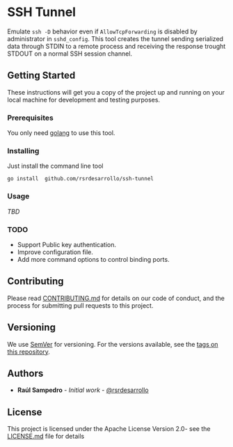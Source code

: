 # SSH Tunnel

Emulate `ssh -D` behavior even if `AllowTcpForwarding` is disabled by administrator in `sshd_config`. This tool creates 
the tunnel sending serialized data through STDIN to a remote process and receiving the response trought STDOUT on a 
normal SSH session channel.

## Getting Started

These instructions will get you a copy of the project up and running on your local machine for development and testing 
purposes.

### Prerequisites

You only need [golang](https://golang.org/dl/) to use this tool.

### Installing

Just install the command line tool

```
go install  github.com/rsrdesarrollo/ssh-tunnel
```

### Usage

*TBD*

### TODO

* Support Public key authentication.
* Improve configuration file.
* Add more command options to control binding ports.

## Contributing

Please read [CONTRIBUTING.md](https://github.com/rsrdesarrollo/ssh-tunnel/contributors) for details on our code of 
conduct, and the process for submitting pull requests to this project.

## Versioning

We use [SemVer](http://semver.org/) for versioning. For the versions available, see the 
[tags on this repository](https://github.com/your/project/tags).

## Authors

* **Raúl Sampedro** - *Initial work* - [@rsrdesarrollo](https://github.com/rsrdesarrollo)

## License

This project is licensed under the Apache License Version 2.0- see the [LICENSE.md](LICENSE.md) file for details
